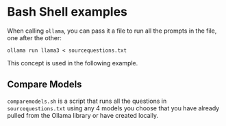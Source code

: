 # Bash Shell examples

When calling `ollama`, you can pass it a file to run all the prompts in the file, one after the other:

`ollama run llama3 < sourcequestions.txt`

This concept is used in the following example.

## Compare Models
`comparemodels.sh` is a script that runs all the questions in `sourcequestions.txt` using any 4 models you choose that you have already pulled from the Ollama library or have created locally.
